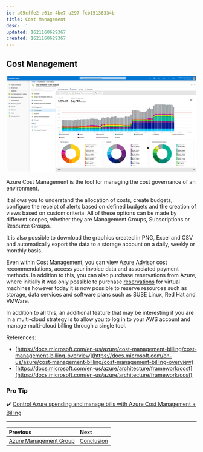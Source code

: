 ```yaml
---
id: a05cffe2-e61e-4be7-a297-fcb15136334b
title: Cost Management
desc: ''
updated: 1621160629367
created: 1621160629367
---
```

## Cost Management

![cost-management](./assets/images/cost-management.png)

Azure Cost Management is the tool for managing the cost governance of an environment.

It allows you to understand the allocation of costs, create budgets, configure the receipt of alerts based on defined budgets and the creation of views based on custom criteria. All of these options can be made by different scopes, whether they are Management Groups, Subscriptions or Resource Groups.

It is also possible to download the graphics created in PNG, Excel and CSV and automatically export the data to a storage account on a daily, weekly or monthly basis.

Even within Cost Management, you can view [Azure Advisor](https://docs.microsoft.com/en-us/azure/advisor/advisor-overview) cost recommendations, access your invoice data and associated payment methods. In addition to this, you can also purchase reservations from Azure, where initially it was only possible to purchase [reservations](https://docs.microsoft.com/en-us/azure/cost-management-billing/reservations/save-compute-costs-reservations) for virtual machines however today it is now possible to reserve resources such as storage, data services and software plans such as SUSE Linux, Red Hat and VMWare.

In addition to all this, an additional feature that may be interesting if you are in a multi-cloud strategy is to allow you to log in to your AWS account and manage multi-cloud billing through a single tool.

References:

- [https://docs.microsoft.com/en-us/azure/cost-management-billing/cost-management-billing-overview](https://docs.microsoft.com/en-us/azure/cost-management-billing/cost-management-billing-overview)
- [https://docs.microsoft.com/en-us/azure/architecture/framework/cost](https://docs.microsoft.com/en-us/azure/architecture/framework/cost)

### Pro Tip

✔️ [Control Azure spending and manage bills with Azure Cost Management + Billing](https://docs.microsoft.com/en-us/learn/paths/control-spending-manage-bills/)

---

| Previous                                      | Next                        |
| :-------------------------------------------- | :-------------------------- |
| [Azure Management Group](management-group.md) | [Conclusion](conclusion.md) |
